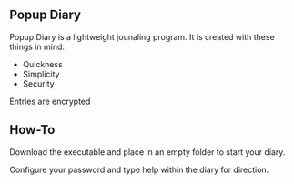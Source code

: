 ## Popup Diary

Popup Diary is a lightweight jounaling program. It is created with these things in mind:
- Quickness
- Simplicity
- Security

Entries are encrypted

## How-To

Download the executable and place in an empty folder to start your diary. 

Configure your password and type help within the diary for direction.